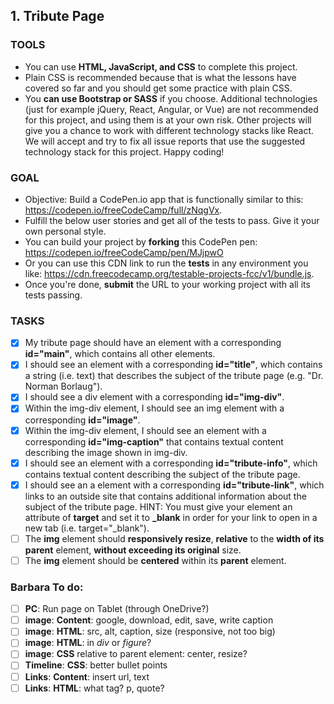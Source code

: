 ## 1. Tribute Page
### TOOLS
* You can use **HTML, JavaScript, and CSS** to complete this project.
* Plain CSS is recommended because that is what the lessons have covered so far and you should get some practice with plain CSS.
* You **can use Bootstrap or SASS** if you choose. Additional technologies (just for example jQuery, React, Angular, or Vue) are not recommended for this project, and using them is at your own risk. Other projects will give you a chance to work with different technology stacks like React. We will accept and try to fix all issue reports that use the suggested technology stack for this project. Happy coding!

### GOAL
* Objective: Build a CodePen.io app that is functionally similar to this: <https://codepen.io/freeCodeCamp/full/zNqgVx>.
* Fulfill the below user stories and get all of the tests to pass. Give it your own personal style.
* You can build your project by **forking** this CodePen pen: <https://codepen.io/freeCodeCamp/pen/MJjpwO>
* Or you can use this CDN link to run the **tests** in any environment you like: <https://cdn.freecodecamp.org/testable-projects-fcc/v1/bundle.js>.
* Once you're done, **submit** the URL to your working project with all its tests passing.

### TASKS
- [x] My tribute page should have an element with a corresponding **id="main"**, which contains all other elements.
- [x] I should see an element with a corresponding **id="title"**, which contains a string (i.e. text) that describes the subject of the tribute page (e.g. "Dr. Norman Borlaug").
- [x] I should see a div element with a corresponding **id="img-div"**.
- [x] Within the img-div element, I should see an img element with a corresponding **id="image"**.
- [x] Within the img-div element, I should see an element with a corresponding **id="img-caption"** that contains textual content describing the image shown in img-div.
- [x] I should see an element with a corresponding **id="tribute-info"**, which contains textual content describing the subject of the tribute page.
- [x] I should see an a element with a corresponding **id="tribute-link"**, which links to an outside site that contains additional information about the subject of the tribute page. HINT: You must give your element an attribute of **target** and set it to **_blank** in order for your link to open in a new tab (i.e. target="_blank").
- [ ] The **img** element should **responsively resize**, **relative** to the **width of its parent** element, **without exceeding its original** size.
- [ ] The **img** element should be **centered** within its **parent** element.

### Barbara To do:
- [ ] **PC**: Run page on Tablet (through OneDrive?)
- [ ] **image**: **Content**: google, download, edit, save, write caption
- [ ] **image**: **HTML**: src, alt, caption, size (responsive, not too big)
- [ ] **image**: **HTML**: in *div* or *figure*?
- [ ] **image**: **CSS** relative to parent element: center, resize?
- [ ] **Timeline**: **CSS**: better bullet points
- [ ] **Links**: **Content**: insert url, text
- [ ] **Links**: **HTML**: what tag? p, quote?